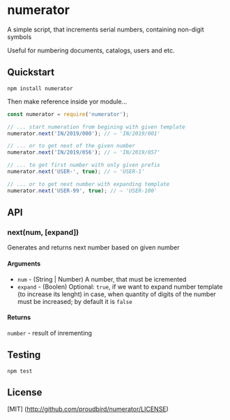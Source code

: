 
# numerator #

A simple script, that increments serial numbers, containing non-digit symbols

Useful for numbering documents, catalogs, users and etc.

## Quickstart

```shell
npm install numerator
```

Then make reference inside yor module...

```javascript
const numerator = require('numerator');

// ... start numeration from begining with given template
numerator.next('IN/2019/000'); // ⇨ 'IN/2019/001'

// ... or to get next of the given number
numerator.next('IN/2019/056'); // ⇨ 'IN/2019/057'

// ... to get first number with only given prefix
numerator.next('USER-', true); // ⇨ 'USER-1'

// ... or to get next number with expanding template
numerator.next('USER-99', true); // ⇨ 'USER-100'

```

## API

### next(num, [expand])

Generates and returns next number based on given number

#### Arguments

* `num` - (String | Number) A number, that must be icremented
* `expand` - (Boolen) Optional: `true`, if we want to expand number template (to increase its lenght) in case, when quantity of digits of the number must be increased; by default it is `false`

#### Returns 
`number` - result of inrementing

## Testing

```shell
npm test
```

## License

[MIT] (http://github.com/proudbird/numerator/LICENSE)